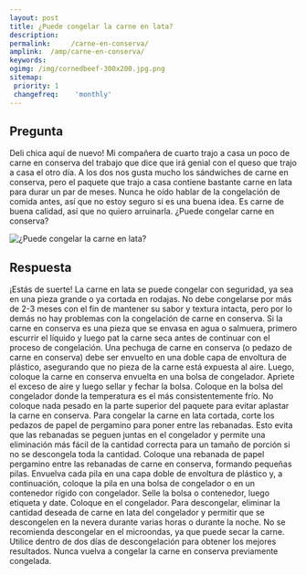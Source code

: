 ```yaml
---
layout: post
title: ¿Puede congelar la carne en lata?  
description: 
permalink:     /carne-en-conserva/
amplink:  /amp/carne-en-conserva/
keywords: 
ogimg: /img/cornedbeef-300x200.jpg.png
sitemap:
 priority: 1
 changefreq:    'monthly'
---
```




## Pregunta

Deli chica aquí de nuevo! Mi compañera de cuarto trajo a casa un poco de carne en conserva del trabajo que dice que irá genial con el queso que trajo a casa el otro día. A los dos nos gusta mucho los sándwiches de carne en conserva, pero el paquete que trajo a casa contiene bastante carne en lata para durar un par de meses. Nunca he oído hablar de la congelación de comida antes, así que no estoy seguro si es una buena idea. Es carne de buena calidad, así que no quiero arruinarla. ¿Puede congelar carne en conserva?


![¿Puede congelar la carne en lata?](https://sepuedecongelar.com/img/cornedbeef-300x200.jpg "¿Puede congelar la carne en lata?" )


## Respuesta

¡Estás de suerte! La carne en lata se puede congelar con seguridad, ya sea en una pieza grande o ya cortada en rodajas. No debe congelarse por más de 2-3 meses con el fin de mantener su sabor y textura intacta, pero por lo demás no hay problemas con la congelación de carne en conserva. Si la carne en conserva es una pieza que se envasa en agua o salmuera, primero escurrir el líquido y luego pat la carne seca antes de continuar con el proceso de congelación.
Una pechuga de carne en conserva (o pedazo de carne en conserva) debe ser envuelto en una doble capa de envoltura de plástico, asegurando que no pieza de la carne está expuesta al aire. Luego, coloque la carne en conserva envuelta en una bolsa de congelador. Apriete el exceso de aire y luego sellar y fechar la bolsa. Coloque en la bolsa del congelador donde la temperatura es el más consistentemente frío. No coloque nada pesado en la parte superior del paquete para evitar aplastar la carne en conserva.
Para congelar la carne en lata cortada, corte los pedazos de papel de pergamino para poner entre las rebanadas. Esto evita que las rebanadas se peguen juntas en el congelador y permite una eliminación más fácil de la cantidad correcta para un tamaño de porción si no se descongela toda la cantidad. Coloque una rebanada de papel pergamino entre las rebanadas de carne en conserva, formando pequeñas pilas. Envuelva cada pila en una capa doble de envoltura de plástico y, a continuación, coloque la pila en una bolsa de congelador o en un contenedor rígido con congelador. Selle la bolsa o contenedor, luego etiqueta y date. Coloque en el congelador.
Para descongelar, eliminar la cantidad deseada de carne en lata del congelador y permitir que se descongelen en la nevera durante varias horas o durante la noche. No se recomienda descongelar en el microondas, ya que puede secar la carne. Utilice dentro de dos días de descongelación para obtener los mejores resultados. Nunca vuelva a congelar la carne en conserva previamente congelada.